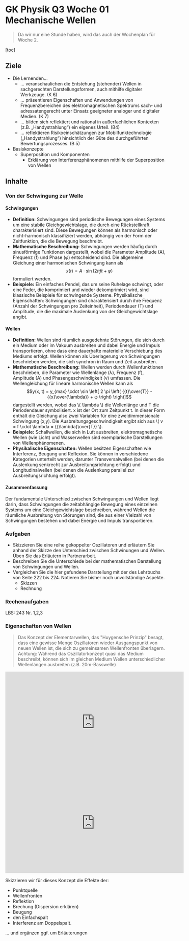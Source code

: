 GK Physik Q3 Woche 01 Mechanische Wellen
==============================

> Da wir nur eine Stunde haben, wird das auch der Wochenplan für Woche 2.

[toc]

## Ziele

* Die Lernenden…
  * … veranschaulichen die Entstehung (stehender) Wellen in sachgerechten Darstellungsformen, auch mithilfe digitaler Werkzeuge. (K 6)
  * … präsentieren Eigenschaften und Anwendungen von Frequenzbereichen des elektromagnetischen Spektrums sach- und adressatengerecht unter Einsatz geeigneter analoger und digitaler Medien. (K 7)
  * … bilden sich reflektiert und rational in außerfachlichen Kontexten (z.B. „Handystrahlung“) ein eigenes Urteil. (B4)
  * … reflektieren Risikoeinschätzungen zur Mobilfunktechnologie („Handystrahlung“) hinsichtlich der Güte des durchgeführten Bewertungsprozesses. (B 5)
* Basiskonzepte
  * Superposition und Komponenten
    * Erklärung von Interferenzphänomenen mithilfe der Superposition von Wellen

## Inhalte

### Von der Schwingung zur Welle

#### Schwingungen
* **Definition:** Schwingungen sind periodische Bewegungen eines Systems um eine stabile Gleichgewichtslage, die durch eine Rückstellkraft charakterisiert sind. Diese Bewegungen können als harmonisch oder nicht-harmonisch klassifiziert werden, abhängig von der Form der Zeitfunktion, die die Bewegung beschreibt.
* **Mathematische Beschreibung:** Schwingungen werden häufig durch sinusförmige Funktionen dargestellt, wobei die Parameter Amplitude (A), Frequenz (f) und Phase (φ) entscheidend sind. Die allgemeine Gleichung einer harmonischen Schwingung kann als $$x(t) = A \cdot \sin(2\pi f t + φ)$$ formuliert werden.
* **Beispiele:** Ein einfaches Pendel, das um seine Ruhelage schwingt, oder eine Feder, die komprimiert und wieder dekomprimiert wird, sind klassische Beispiele für schwingende Systeme.
Physikalische Eigenschaften: Schwingungen sind charakterisiert durch ihre Frequenz (Anzahl der Schwingungen pro Zeiteinheit), Periodendauer (T) und Amplitude, die die maximale Auslenkung von der Gleichgewichtslage angibt.

#### Wellen

* **Definition:** Wellen sind räumlich ausgedehnte Störungen, die sich durch ein Medium oder im Vakuum ausbreiten und dabei Energie und Impuls transportieren, ohne dass eine dauerhafte materielle Verschiebung des Mediums erfolgt. Wellen können als Überlagerung von Schwingungen beschrieben werden, die sich synchron in Raum und Zeit ausbreiten.
* **Mathematische Beschreibung:** Wellen werden durch Wellenfunktionen beschrieben, die Parameter wie Wellenlänge (λ), Frequenz (f), Amplitude (A) und Phasengeschwindigkeit (v) umfassen. Die Wellengleichung für lineare harmonische Wellen kann als $$y(x, t) = y_{max} \cdot \sin \left[ 2 \pi \left( {{t}\over{T}} - {{x}\over{\lambda}} + φ \right) \right]$$ dargestellt werden, wobei das \\( \lambda \\) die Wellenlänge und T die Periodendauer symbolisiert. x ist der Ort zum Zeitpunkt t. In dieser Form enthält die Gleichung also zwei Variablen für eine zweidimmensionale Schwingung (x,y). Die Ausbreitungsgeschwindigkeit ergibt sich aus \\( v = f \cdot \lambda = {{\lambda}\over{T}} \\).
* **Beispiele:** Schallwellen, die sich in Luft ausbreiten, elektromagnetische Wellen (wie Licht) und Wasserwellen sind exemplarische Darstellungen von Wellenphänomenen.
* **Physikalische Eigenschaften:** Wellen besitzen Eigenschaften wie Interferenz, Beugung und Reflexion. Sie können in verschiedene Kategorien unterteilt werden, darunter Transversalwellen (bei denen die Auslenkung senkrecht zur Ausbreitungsrichtung erfolgt) und Longitudinalwellen (bei denen die Auslenkung parallel zur Ausbreitungsrichtung erfolgt).

#### Zusammenfassung

Der fundamentale Unterschied zwischen Schwingungen und Wellen liegt darin, dass Schwingungen die zeitabhängige Bewegung eines einzelnen Systems um eine Gleichgewichtslage beschreiben, während Wellen die räumliche Ausbreitung von Störungen sind, die aus einer Vielzahl von Schwingungen bestehen und dabei Energie und Impuls transportieren.

### Aufgaben

* Skizzieren Sie eine reihe gekoppelter Oszillatoren und erläutern Sie anhand der Skizze den Unterschied zwischen Schwinungen und Wellen. Üben Sie das Erläutern in Partnerarbeit.
* Beschreiben Sie die Unterschiede bei der mathematischen Darstellung von Schwingungen und Wellen.
* Vergleichen Sie die hier gefundene Darstellung mit der des Lehrbuchs von Seite 222 bis 224. Notieren Sie bisher noch unvollständige Aspekte.
  * Skizzen
  * Rechnung
  
### Rechenaufgaben

LBS: 243 Nr. 1,2,3

### Eigenschaften von Wellen

> Das Konzept der Elementarwellen, das "Huygensche Prinzip" besagt, dass eine gewisse Menge Oszillatoren wieder Ausgangspunkt von neuen Wellen ist, die sich zu gemeinsamen Wellenfronten überlagern. Achtung: Während das Oszillatorkonzept quasi das Medium beschreibt, können sich im gleichen Medium Wellen unterschiedlicher Wellenlängen ausbreiten (z.B. 20m-Basswelle)

<iframe width="560" height="315" src="https://www.youtube.com/embed/cnVkYK2L-wI?si=JrclXoH-hNgi8L2f" title="YouTube video player" frameborder="0" allow="accelerometer; autoplay; clipboard-write; encrypted-media; gyroscope; picture-in-picture; web-share" referrerpolicy="strict-origin-when-cross-origin" allowfullscreen></iframe>

<iframe width="560" height="315" src="https://www.youtube.com/embed/a3OYsAzLpio?si=IM8MuEvlUTZaFqag" title="YouTube video player" frameborder="0" allow="accelerometer; autoplay; clipboard-write; encrypted-media; gyroscope; picture-in-picture; web-share" referrerpolicy="strict-origin-when-cross-origin" allowfullscreen></iframe>

Skizzieren wir für dieses Konzept die Effekte der:

* Punktquelle
* Wellenfronten
* Reflektion
* Brechung (Dispersion erklären)
* Beugung
* den Einfachspalt
* Interferenz am Doppelspalt.

... und ergänzen ggf. um Erläuterungen
